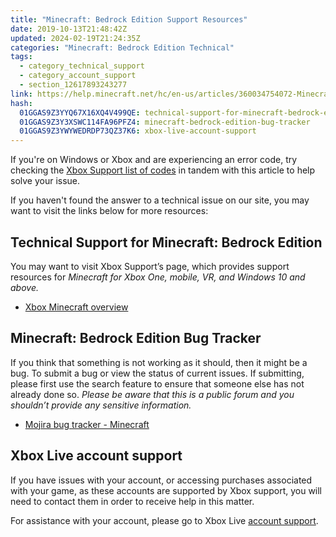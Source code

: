 ```yaml
---
title: "Minecraft: Bedrock Edition Support Resources"
date: 2019-10-13T21:48:42Z
updated: 2024-02-19T21:24:35Z
categories: "Minecraft: Bedrock Edition Technical"
tags:
  - category_technical_support
  - category_account_support
  - section_12617893243277
link: https://help.minecraft.net/hc/en-us/articles/360034754072-Minecraft-Bedrock-Edition-Support-Resources
hash:
  01GGAS9Z3YYQ67X16XQ4V499QE: technical-support-for-minecraft-bedrock-edition
  01GGAS9Z3Y3XSWC114FA96PFZ4: minecraft-bedrock-edition-bug-tracker
  01GGAS9Z3YWYWEDRDP73QZ37K6: xbox-live-account-support
---
```


If you're on Windows or Xbox and are experiencing an error code, try checking the [Xbox Support list of codes](https://support.xbox.com/en-US/help/errors/error-code-search-guide) in tandem with this article to help solve your issue. 

If you haven't found the answer to a technical issue on our site, you may want to visit the links below for more resources:

## Technical Support for Minecraft: Bedrock Edition

You may want to visit Xbox Support’s page, which provides support resources for *Minecraft for Xbox One, mobile, VR, and Windows 10 and above.*

- [Xbox Minecraft overview](https://support.xbox.com/games/game-titles/minecraft-info)

## Minecraft: Bedrock Edition Bug Tracker

If you think that something is not working as it should, then it might be a bug. To submit a bug or view the status of current issues. If submitting, please first use the search feature to ensure that someone else has not already done so. *Please be aware that this is a public forum and you shouldn’t provide any sensitive information.*

- ​[Mojira bug tracker - Minecraft](https://bugs.mojang.com/browse/MCPE)

## Xbox Live account support

If you have issues with your account, or accessing purchases associated with your game, as these accounts are supported by Xbox support, you will need to contact them in order to receive help in this matter.  
  
For assistance with your account, please go to Xbox Live [account support](https://support.xbox.com/browse/my-account).

